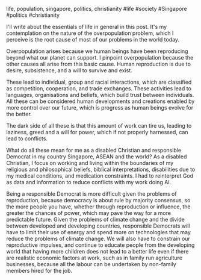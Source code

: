 
life, population, singapore, politics, christianity
#life
#society
#Singapore
#politics
#christianity

I'll write about the essentials of life in general in this post.  It's my contemplation on the nature of the overpopulation problem, which I perceive is the root cause of most of our problems in the world today.  

Overpopulation arises because we human beings have been reproducing beyond what our planet can support.  I pinpoint overpopulation because the other causes all arise from this basic cause.  Human reproduction is due to desire, subsistence, and a will to survive and exist.  

These lead to individual, group and racial interactions, which are classified as competition, cooperation, and trade exchanges.  These activities lead to languages, organisations and beliefs, which build trust between individuals.  All these can be considered human developments and creations enabled by more control over our future, which is progress as human beings evolve for the better.  

The dark side of all these is that this amount of work can tire us, leading to laziness, greed and a will for power, which if not properly harnessed, can lead to conflicts.  

What do all these mean for me as a disabled Christian and responsible Democrat in my country Singapore, ASEAN and the world?  As a disabled Christian, I focus on working and living within the boundaries of my religious and philosophical beliefs, biblical interpretations, disabilities due to my medical conditions, and medication constraints.  I had to reinterpret God as data and information to reduce conflicts with my work doing AI.  

Being a responsible Democrat is more difficult given the problems of reproduction, because democracy is about rule by majority consensus, so the more people you have, whether through reproduction or influence, the greater the chances of power, which may pave the way for a more predictable future.  Given the problems of climate change and the divide between developed and developing countries, responsible Democrats will have to limit their use of energy and spend more on technologies that may reduce the problems of climate change.  We will also have to constrain our reproductive impulses, and continue to educate people from the developing world that having more children does not lead to a better life even if there are realistic economic factors at work, such as in family run agriculture businesses, because all the labour can be undertaken by non-family members hired for the job.  

